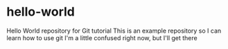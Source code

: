 # hello-world
Hello World repository for Git tutorial
This is an example repository so I can learn how to use git
I'm a little confused right now, but I'll get there 
